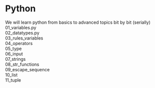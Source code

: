 # Python
We will learn python from basics to advanced topics bit by bit (serially) <br>
01_variables.py <br>
02_datatypes.py <br>
03_rules_variables <br>
04_operators <br>
05_type <br>
06_input <br>
07_strings <br>
08_str_functions <br>
09_escape_sequence <br>
10_list <br>
11_tuple <br>
